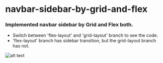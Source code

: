 # navbar-sidebar-by-grid-and-flex
### Implemented navbar sidebar by Grid and Flex both.

- Switch between 'flex-layout' and 'grid-layout' branch to see the code. 
- 'flex-layout' branch has sidebar transition, but the grid-layout branch has not.




![alt text](https://user-images.githubusercontent.com/19536442/215302762-213576ea-f59c-4661-a71e-35a8a7a2b119.jpg)
